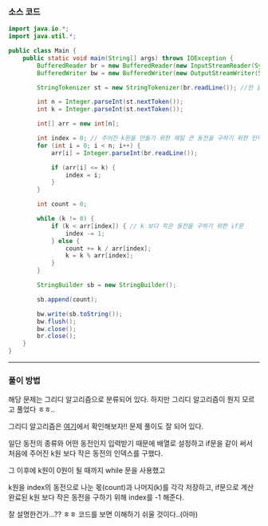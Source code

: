 ### 소스 코드
```java
import java.io.*;
import java.util.*;

public class Main {
    public static void main(String[] args) throws IOException {
        BufferedReader br = new BufferedReader(new InputStreamReader(System.in)); // 기본적으로 enter 를 경계로 인식한다.
        BufferedWriter bw = new BufferedWriter(new OutputStreamWriter(System.out));

        StringTokenizer st = new StringTokenizer(br.readLine()); //한 줄에 여러 숫자를 입력 받을 때 사용, 즉 space bar(공백)를 사용할 때

        int n = Integer.parseInt(st.nextToken());
        int k = Integer.parseInt(st.nextToken());

        int[] arr = new int[n];

        int index = 0; // 주어진 k원을 만들기 위한 제일 큰 동전을 구하기 위한 인덱스 값
        for (int i = 0; i < n; i++) {
            arr[i] = Integer.parseInt(br.readLine());

            if (arr[i] <= k) {
                index = i;
            }
        }

        int count = 0;

        while (k != 0) {
            if (k < arr[index]) { // k 보다 작은 동전을 구하기 위한 if문
                index -= 1;
            } else {
                count += k / arr[index];
                k = k % arr[index];
            }
        }

        StringBuilder sb = new StringBuilder();

        sb.append(count);

        bw.write(sb.toString());
        bw.flush();
        bw.close();
        br.close();
    }
}
```

---

### 풀이 방법

해당 문제는 그리디 알고리즘으로 분류되어 있다. 하지만 그리디 알고리즘이 뭔지 모르고 풀었다 ㅎㅎ..

그리디 알고리즘은 [여기](https://st-lab.tistory.com/143)에서 확인해보자!! 문제 풀이도 잘 되어 있다.

일단 동전의 종류와 어떤 동전인지 입력받기 때문에 배열로 설정하고 if문을 같이 써서 처음에 주어진 k원 보다 작은 동전의 인덱스를 구했다.

그 이후에 k원이 0원이 될 때까지 while 문을 사용했고

k원을 index의 동전으로 나눈 몫(count)과 나머지(k)를 각각 저장하고, if문으로 계산 완료된 k원 보다 작은 동전을 구하기 위해 index를 -1 해준다.

잘 설명한건가...?? ㅎㅎ 코드를 보면 이해하기 쉬울 것이다..(아마)

